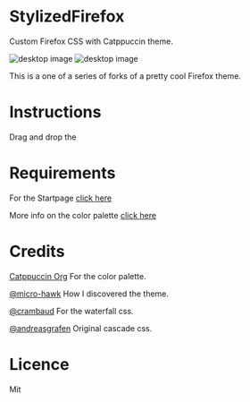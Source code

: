 # StylizedFirefox
 Custom Firefox CSS with Catppuccin theme. 

![desktop image](Images/1.png)
![desktop image](Images/2.png)

This is a one of a series of forks of a pretty cool Firefox theme.

# Instructions
Drag and drop the 
# Requirements 
 For the Startpage [click here](https://github.com/zombieFox/voltTab)

 More info on the color palette [click here](https://github.com/catppuccin/catppuccin)
# Credits
[Catppuccin Org](https://github.com/catppuccin) For the color palette.

[@micro-hawk](https://github.com/micro-hawk) How I discovered the theme.

[@crambaud](https://github.com/crambaud) For the waterfall css.

[@andreasgrafen](https://github.com/andreasgrafen) Original cascade css.

# Licence
Mit